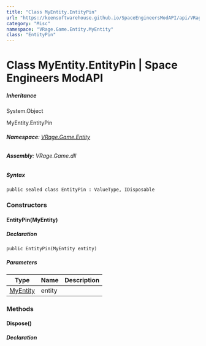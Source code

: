 ```yaml
---
title: "Class MyEntity.EntityPin"
url: "https://keensoftwarehouse.github.io/SpaceEngineersModAPI/api/VRage.Game.Entity.MyEntity.EntityPin.html"
category: "Misc"
namespace: "VRage.Game.Entity.MyEntity"
class: "EntityPin"
---
```


# Class MyEntity.EntityPin | Space Engineers ModAPI

##### Inheritance

System.Object

MyEntity.EntityPin

###### **Namespace**: [VRage.Game.Entity](https://keensoftwarehouse.github.io/SpaceEngineersModAPI/api/VRage.Game.Entity.html)

###### **Assembly**: VRage.Game.dll

##### Syntax

```
public sealed class EntityPin : ValueType, IDisposable
```

### Constructors

#### EntityPin(MyEntity)

##### Declaration

```
public EntityPin(MyEntity entity)
```

##### Parameters

| Type | Name | Description |
| --- | --- | --- |
| [MyEntity](https://keensoftwarehouse.github.io/SpaceEngineersModAPI/api/VRage.Game.Entity.MyEntity.html) | entity |     |

### Methods

#### Dispose()

##### Declaration